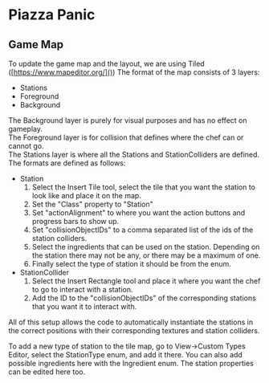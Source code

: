 # Piazza Panic

## Game Map

To update the game map and the layout, we are using Tiled ([https://www.mapeditor.org/]())
The format of the map consists of 3 layers:

- Stations
- Foreground
- Background

The Background layer is purely for visual purposes and has no effect on gameplay.</br>
The Foreground layer is for collision that defines where the chef can or cannot go.</br>
The Stations layer is where all the Stations and StationColliders are defined. The formats are
defined as follows:

- Station
    1. Select the Insert Tile tool, select the tile that you want the station to look like and place
       it on the map.
    2. Set the "Class" property to "Station"
    3. Set "actionAlignment" to where you want the action buttons and progress bars to show up.
    4. Set "collisionObjectIDs" to a comma separated list of the ids of the station colliders.
    5. Select the ingredients that can be used on the station. Depending on the station there may
       not be any, or there may be a maximum of one.
    6. Finally select the type of station it should be from the enum.
- StationCollider
    1. Select the Insert Rectangle tool and place it where you want the chef to go to interact with
       a station.
    2. Add the ID to the "collisionObjectIDs" of the corresponding stations that you want it to
       interact with.

All of this setup allows the code to automatically instantiate the stations in the correct positions
with their corresponding textures and station colliders.</br>

To add a new type of station to the tile map, go to View->Custom Types Editor, select the
StationType enum, and add it there. You can also add possible ingredients here with the Ingredient
enum. The station properties can be edited here too.

